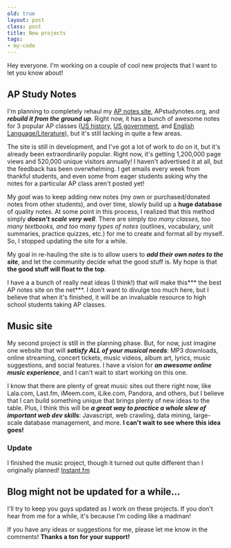 ```yaml
---
old: true
layout: post
class: post
title: New projects
tags:
- my-code
---
```


Hey everyone. I'm working on a couple of cool new projects that I want to let you know about!

## AP Study Notes

I'm planning to completely rehaul my [AP notes site](https://www.apstudynotes.org/), APstudynotes.org, and ***rebuild it from the ground up***. Right now, it has a bunch of awesome notes for 3 popular AP classes ([US history](https://www.apstudynotes.org/us-history/ "AP US history notes"), [US government](https://www.apstudynotes.org/us-government/ "AP US government notes"), and [English Language/Literature](https://www.apstudynotes.org/english/ "AP english notes")), but it's still lacking in quite a few areas.

The site is still in development, and I've got a lot of work to do on it, but it's already been extraordinarily popular. Right now, it's getting 1,200,000 page views and 520,000 unique visitors annually! I haven't advertised it at all, but the feedback has been overwhelming. I get emails every week from thankful students, and even some from eager students asking why the notes for a particular AP class aren't posted yet!

My *goal* was to keep adding new notes (my own or purchased/donated notes from other students), and over time, slowly build up a **huge database** of quality notes. At some point in this process, I realized that this method simply ***doesn't scale very well***. There are simply *too many classes, too many textbooks, and too many types of notes* (outlines, vocabulary, unit summaries, practice quizzes, etc.) for me to create and format all by myself. So, I stopped updating the site for a while.

My goal in re-hauling the site is to allow users to ***add their own notes to the site***, and let the community decide what the good stuff is. My hope is that **the good stuff will float to the top**.

I have a a bunch of really neat ideas (I think!) that will make this*** the best AP notes site on the net***. I don't want to divulge too much here, but I believe that when it's finished, it will be an invaluable resource to high school students taking AP classes.

## Music site

My second project is still in the planning phase. But, for now, just imagine one website that will ***satisfy ALL of your musical needs***: MP3 downloads, online streaming, concert tickets, music videos, album art, lyrics, music suggestions, and social features. I have a vision for ***an awesome online music experience***, and I can't wait to start working on this one.

I know that there are plenty of great music sites out there right now, like Lala.com, Last.fm, iMeem.com, iLike.com, Pandora, and others, but I believe that I can build something unique that brings plenty of new ideas to the table. Plus, I think this will be ***a great way to practice a whole slew of important web dev skills***: Javascript, web crawling, data mining, large-scale database management, and more. **I can't wait to see where this idea goes!**

### Update

I finished the music project, though it turned out quite different than I originally planned! [Instant.fm](http://instant.fm)

## Blog might not be updated for a while...

I'll try to keep you guys updated as I work on these projects. If you don't hear from me for a while, it's because I'm coding like a madman!

If you have any ideas or suggestions for me, please let me know in the comments! **Thanks a ton for your support!**
